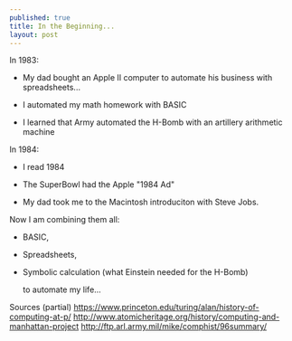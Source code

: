 ```yaml
---
published: true
title: In the Beginning...
layout: post
---
```

In 1983:

- My dad bought an Apple II computer to automate his business with spreadsheets...

- I automated my math homework with BASIC

- I learned that Army automated the H-Bomb with an artillery arithmetic machine

In 1984:
- I read 1984

- The SuperBowl had the Apple "1984 Ad"

- My dad took me to the Macintosh introduciton with Steve Jobs.

Now I am combining them all:
- BASIC, 
- Spreadsheets, 
- Symbolic calculation (what Einstein needed for the H-Bomb) 

   to automate my life...

Sources (partial)
https://www.princeton.edu/turing/alan/history-of-computing-at-p/
http://www.atomicheritage.org/history/computing-and-manhattan-project
http://ftp.arl.army.mil/mike/comphist/96summary/
